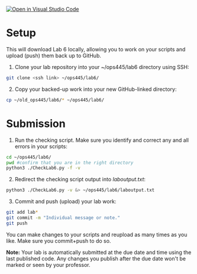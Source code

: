 [![Open in Visual Studio Code](https://classroom.github.com/assets/open-in-vscode-2e0aaae1b6195c2367325f4f02e2d04e9abb55f0b24a779b69b11b9e10269abc.svg)](https://classroom.github.com/online_ide?assignment_repo_id=15436386&assignment_repo_type=AssignmentRepo)
# Setup
This will download Lab 6 locally, allowing you to work on your scripts and upload (push) them back up to GitHub.

1. Clone your lab repository into your ~/ops445/lab6 directory using SSH:
```bash
git clone <ssh link> ~/ops445/lab6/
```
2. Copy your backed-up work into your new GitHub-linked directory:
```bash
cp ~/old_ops445/lab6/* ~/ops445/lab6/
```

# Submission
1. Run the checking script. Make sure you identify and correct any and all errors in your scripts:
```bash
cd ~/ops445/lab6/
pwd #confirm that you are in the right directory
python3 ./CheckLab6.py -f -v
```
2. Redirect the checking script output into *laboutput.txt*:
```bash
python3 ./CheckLab6.py -v &> ~/ops445/lab6/laboutput.txt
```

3. Commit and push (upload) your lab work:
```bash
git add lab*
git commit -m "Individual message or note."
git push
```

You can make changes to your scripts and reupload as many times as you like. Make sure you commit+push to do so.

**Note:** Your lab is automatically submitted at the due date and time using the last published code. Any changes you publish after the due date won't be marked or seen by your professor.
